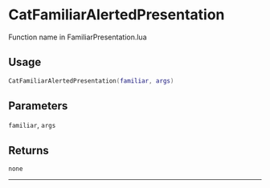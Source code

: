 # CatFamiliarAlertedPresentation
Function name in FamiliarPresentation.lua
## Usage
```lua
CatFamiliarAlertedPresentation(familiar, args)
```
## Parameters
`familiar`, `args`
## Returns
`none`

---
